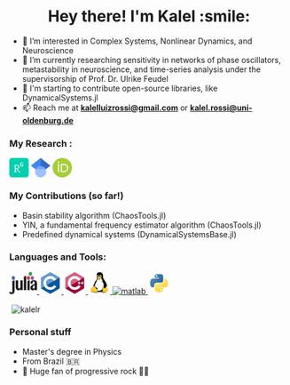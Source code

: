 <h1 align="center"> Hey there! I'm Kalel :smile: </h1>

- 👀 I’m interested in Complex Systems, Nonlinear Dynamics, and Neuroscience
- 🔭 I’m currently researching sensitivity in networks of phase oscillators, metastability in neuroscience, and time-series analysis under the supervisorship of Prof. Dr. Ulrike Feudel
- 🌱 I'm starting to contribute open-source libraries, like DynamicalSystems.jl
- 📫 Reach me at **kalelluizrossi@gmail.com** or **kalel.rossi@uni-oldenburg.de**

<h3 align="left">My Research :</h3>
<p align="left">
<a href="https://www.researchgate.net/profile/Kalel-Rossi" target="blank"><img align="center" src="https://raw.githubusercontent.com/KalelR/KalelR/master/researchgate_icon.png" alt="kalellrossi" height="35" width="35" /></a>
<a href="https://scholar.google.com/citations?user=pAHx2-oAAAAJ&hl=en" target="blank"><img align="center" src="google-scholar.svg" alt="kalellrossi" height="35" width="35" /></a>
  <a href="https://orcid.org/my-orcid?orcid=0000-0002-5055-3012" target="blank"><img align="center" src="ORCID-icon.png" alt="kalellrossi" height="35" width="35" /></a>
</p>

<h3 align="left">My Contributions (so far!) </h3>

- Basin stability algorithm (ChaosTools.jl)
- YIN, a fundamental frequency estimator algorithm (ChaosTools.jl)
- Predefined dynamical systems (DynamicalSystemsBase.jl)

<h3 align="left">Languages and Tools:</h3>
<p align="left"> <a href="https://julialang.org" target="_blank"> <img src="https://raw.githubusercontent.com/KalelR/KalelR/master/julia_icon.png" alt="c" width="50" height="40"/> </a>  <a href="https://www.cprogramming.com/" target="_blank"> <img src="https://raw.githubusercontent.com/devicons/devicon/master/icons/c/c-original.svg" alt="c" width="40" height="40"/> </a> <a href="https://www.w3schools.com/cpp/" target="_blank"> <img src="https://raw.githubusercontent.com/devicons/devicon/master/icons/cplusplus/cplusplus-original.svg" alt="cplusplus" width="40" height="40"/> </a> <a href="https://www.linux.org/" target="_blank"> <img src="https://raw.githubusercontent.com/devicons/devicon/master/icons/linux/linux-original.svg" alt="linux" width="40" height="40"/> </a> <a href="https://www.mathworks.com/" target="_blank"> <img src="https://upload.wikimedia.org/wikipedia/commons/2/21/Matlab_Logo.png" alt="matlab" width="40" height="40"/> </a> <a href="https://www.python.org" target="_blank"> <img src="https://raw.githubusercontent.com/devicons/devicon/master/icons/python/python-original.svg" alt="python" width="40" height="40"/> </a> </p>


<p>&nbsp;<img align="center" src="https://github-readme-stats.vercel.app/api?username=KalelR&show_icons=true&locale=en" alt="kalelr" /></p>

<h3 align="left"> Personal stuff </h3>

- Master's degree in Physics 
- From Brazil 🇧🇷
- 🎵 Huge fan of progressive rock 🎼🎷

